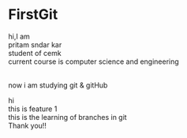 # FirstGit


hi,I am
<br>
pritam sndar kar
<br> 
student of cemk
<br>
current course is computer science and engineering
<br>

<br>
now i am studying git & gitHub
<br>

hi
<br> 
this is feature 1
<br>
this is the learning of branches in git
<br>
Thank you!!
<br>
